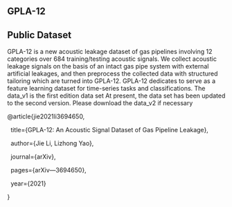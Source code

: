 ## GPLA-12
Public Dataset
-------
GPLA-12 is a new acoustic leakage dataset of gas pipelines involving 12 categories over 684 training/testing acoustic signals. We collect acoustic leakage signals on the basis of an intact gas pipe system with external artificial leakages, and then preprocess the collected data with structured tailoring which are turned into GPLA-12. GPLA-12 dedicates to serve as a feature learning dataset for time-series tasks and classifications.
The data_v1 is the first edition data set
At present, the data set has been updated to the second version. Please download the data_v2 if necessary

@article{jie2021li3694650,  

  title={GPLA-12: An Acoustic Signal Dataset of Gas Pipeline Leakage},  
  
  author={Jie Li, Lizhong Yao},  
  
  journal={arXiv},  
 
  pages={arXiv—3694650},  
  
  year={2021}  
  
}
